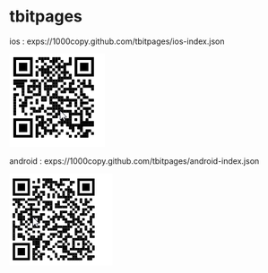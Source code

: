 # tbitpages

ios :  exps://1000copy.github.com/tbitpages/ios-index.json


![ios](ios.png)

android :  exps://1000copy.github.com/tbitpages/android-index.json

![android](android.png)
